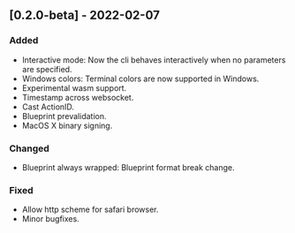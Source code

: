 ## [0.2.0-beta] - 2022-02-07

### Added

- Interactive mode: Now the cli behaves interactively when no parameters are specified.
- Windows colors: Terminal colors are now supported in Windows.
- Experimental wasm support.
- Timestamp across websocket.
- Cast ActionID.
- Blueprint prevalidation.
- MacOS X binary signing.

### Changed

- Blueprint always wrapped: Blueprint format break change.

### Fixed

- Allow http scheme for safari browser.
- Minor bugfixes.
